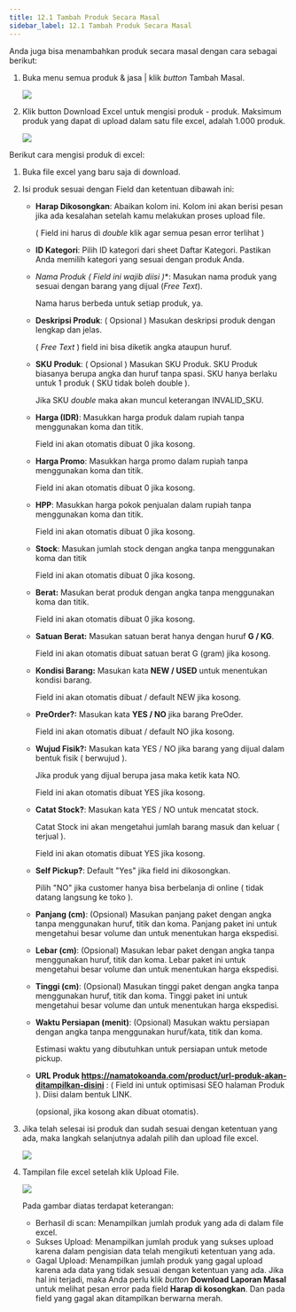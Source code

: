 ```yaml
---
title: 12.1 Tambah Produk Secara Masal
sidebar_label: 12.1 Tambah Produk Secara Masal
---
```

A﻿nda juga bisa menambahkan produk secara masal dengan cara sebagai berikut: 

1. B﻿uka menu semua produk & jasa | klik *button* Tambah Masal. 

   ![](/img/12.1-button-tambah-masal.png)
2. K﻿lik button Download Excel untuk mengisi produk - produk. Maksimum produk yang dapat di upload dalam satu file excel, adalah 1.000 produk. 

   ![](/img/12.1-button-download-excel.png)



B﻿erikut cara mengisi produk di excel:

1. B﻿uka file excel yang baru saja di download. 
2. I﻿si produk sesuai dengan Field dan ketentuan dibawah ini:

   * **Harap Dikosongkan**: Abaikan kolom ini. Kolom ini akan berisi pesan jika ada kesalahan setelah kamu melakukan proses upload file.

     ( Field ini harus di *double* klik agar semua pesan error terlihat )
   * **ID Kategori**: Pilih ID kategori dari sheet Daftar Kategori. Pastikan Anda memilih kategori yang sesuai dengan produk Anda.
   * **N﻿ama Produk* ( Field ini wajib diisi )**: Masukan nama produk yang sesuai dengan barang yang dijual (*Free Text*).

     Nama harus berbeda untuk setiap produk, ya.
   * **D﻿eskripsi Produk**: ( Opsional )  Masukan deskripsi produk dengan lengkap dan jelas. 

     ( *Free Text* ) field ini bisa diketik angka ataupun huruf.
   * **S﻿KU Produk**: ( Opsional ) Masukan SKU Produk.
     SKU Produk biasanya berupa angka dan huruf tanpa spasi. SKU hanya berlaku untuk 1 produk ( SKU tidak boleh double ). 

     Jika SKU *double* maka akan muncul keterangan INVALID_SKU.
   * **H﻿arga (IDR)**: Masukkan harga produk dalam rupiah tanpa menggunakan koma dan titik.

     Field ini akan otomatis dibuat 0 jika kosong.
   * **H﻿arga Promo**: Masukkan harga promo dalam rupiah tanpa menggunakan koma dan titik.

     Field ini akan otomatis dibuat 0 jika kosong.
   * **H﻿PP**: Masukkan harga pokok penjualan dalam rupiah tanpa menggunakan koma dan titik.

     Field ini akan otomatis dibuat 0 jika kosong.
   * **S﻿tock**: Masukan jumlah stock dengan angka tanpa menggunakan koma dan titik 

     Field ini akan otomatis dibuat 0 jika kosong. 
   * **B﻿erat:** Masukan berat produk dengan angka tanpa menggunakan koma dan titik. 

     Field ini akan otomatis dibuat 0 jika kosong.
   * **S﻿atuan Berat:** Masukan satuan berat hanya dengan huruf **G / KG**. 

     Field ini akan otomatis dibuat satuan berat G (gram) jika kosong.
   * **K﻿ondisi Barang:** Masukan kata **NEW / USED** untuk menentukan kondisi barang.

     Field ini akan otomatis dibuat / default NEW jika kosong.
   * **P﻿reOrder?:** Masukan kata **YES / NO** jika barang PreOder.

     Field ini akan otomatis dibuat / default NO jika kosong.
   * **W﻿ujud Fisik?:** Masukan kata YES / NO jika barang yang dijual dalam bentuk fisik ( berwujud ). 

     Jika produk yang dijual berupa jasa maka ketik kata NO. 

     Field ini akan otomatis dibuat YES jika kosong.
   * **C﻿atat Stock?**: Masukan kata YES / NO untuk mencatat stock. 

     Catat Stock ini akan mengetahui jumlah barang masuk dan keluar ( terjual ).

     Field ini akan otomatis dibuat YES jika kosong. 
   * **S﻿elf Pickup?**: Default "Yes" jika field ini dikosongkan.

     Pilih "NO" jika customer hanya bisa berbelanja di online ( tidak datang langsung ke toko ).
   * **P﻿anjang (cm)**: (Opsional) Masukan panjang paket dengan angka tanpa menggunakan huruf, titik dan koma. Panjang paket ini untuk mengetahui besar volume dan untuk menentukan harga ekspedisi. 
   * **L﻿ebar (cm)**: (Opsional) Masukan lebar paket dengan angka tanpa menggunakan huruf, titik dan koma. Lebar paket ini untuk mengetahui besar volume dan untuk menentukan harga ekspedisi.
   * **T﻿inggi (cm)**: (Opsional) Masukan tinggi paket dengan angka tanpa menggunakan huruf, titik dan koma. Tinggi paket ini untuk mengetahui besar volume dan untuk menentukan harga ekspedisi.
   * **W﻿aktu Persiapan (menit)**: (Opsional) Masukan waktu persiapan dengan angka tanpa menggunakan huruf/kata, titik dan koma. 

     Estimasi waktu yang dibutuhkan untuk persiapan untuk metode pickup.
   * **URL Produk 
     https://namatokoanda.com/product/url-produk-akan-ditampilkan-disini** : ( Field ini untuk optimisasi SEO halaman Produk ). 
     Diisi dalam bentuk LINK.

     (opsional, jika kosong akan dibuat otomatis). 
3. J﻿ika telah selesai isi produk dan sudah sesuai dengan ketentuan yang ada, maka langkah selanjutnya adalah pilih dan upload file excel.

   ![](/img/12.1-upload-file-excel.png)
4. T﻿ampilan file excel setelah klik Upload File.

   ![](/img/12.1-tampilan-sukses-upload-semua-produk.png)

   P﻿ada gambar diatas terdapat keterangan:

   * B﻿erhasil di scan: Menampilkan jumlah produk yang ada di dalam file excel. 
   * S﻿ukses Upload: Menampilkan jumlah produk yang sukses upload karena dalam pengisian data telah mengikuti ketentuan yang ada. 
   * G﻿agal Upload: Menampilkan jumlah produk yang gagal upload karena ada data yang tidak sesuai dengan ketentuan yang ada. Jika hal ini terjadi, maka Anda perlu klik *button* **Download Laporan Masal** untuk melihat pesan error pada field **Harap di kosongkan**. Dan pada field yang gagal akan ditampilkan berwarna merah.